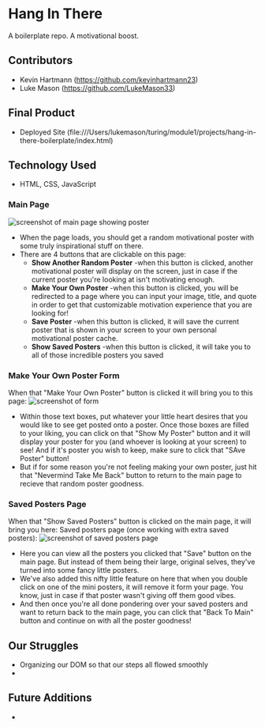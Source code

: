 # Hang In There

A boilerplate repo. A motivational boost.

## Contributors
* Kevin Hartmann (https://github.com/kevinhartmann23)
* Luke Mason (https://github.com/LukeMason33)

## Final Product
* Deployed Site (file:///Users/lukemason/turing/module1/projects/hang-in-there-boilerplate/index.html)

## Technology Used
* HTML, CSS, JavaScript

### Main Page

![screenshot of main page showing poster](/readme-imgs/homepage.png)

- When the page loads, you should get a random motivational poster with some truly inspirational stuff on there.
- There are 4 buttons that are clickable on this page:
    * __Show Another Random Poster__ -when this button is clicked, another motivational poster will display on the screen, just in case if the current poster you're looking at isn't motivating enough.
    * __Make Your Own Poster__ -when this button is clicked, you will be redirected to a page where you can input your image, title, and quote in order to get that customizable motivation experience that you are looking for!
    * __Save Poster__ -when this button is clicked, it will save the current poster that is shown in your screen to your own personal motivational poster cache.
    * __Show Saved Posters__ -when this button is clicked, it will take you to all of those incredible posters you saved

### Make Your Own Poster Form
When that "Make Your Own Poster" button is clicked it will bring you to this page:
![screenshot of form](/readme-imgs/form.png)
- Within those text boxes, put whatever your little heart desires that you would like to see get posted onto a poster. Once those boxes are filled to your liking, you can click on that "Show My Poster" button and it will display your poster for you (and whoever is looking at your screen) to see! And if it's poster you wish to keep, make sure to click that "SAve Poster" button!
- But if for some reason you're not feeling making your own poster, just hit that "Nevermind Take Me Back" button to return to the main page to recieve that random poster goodness.

### Saved Posters Page
When that "Show Saved Posters" button is clicked on the main page, it will bring you here:
Saved posters page (once working with extra saved posters):
![screenshot of saved posters page](/readme-imgs/saved.png)
- Here you can view all the posters you clicked that "Save" button on the main page. But instead of them being their large, original selves, they've turned into some fancy little posters.
- We've also added this nifty little feature on here that when you double click on one of the mini posters, it will remove it form your page. You know, just in case if that poster wasn't giving off them good vibes.
- And then once you're all done pondering over your saved posters and want to return back to the main page, you can click that "Back To Main" button and continue on with all the poster goodness!

## Our Struggles
- Organizing our DOM so that our steps all flowed smoothly
-

## Future Additions
-
